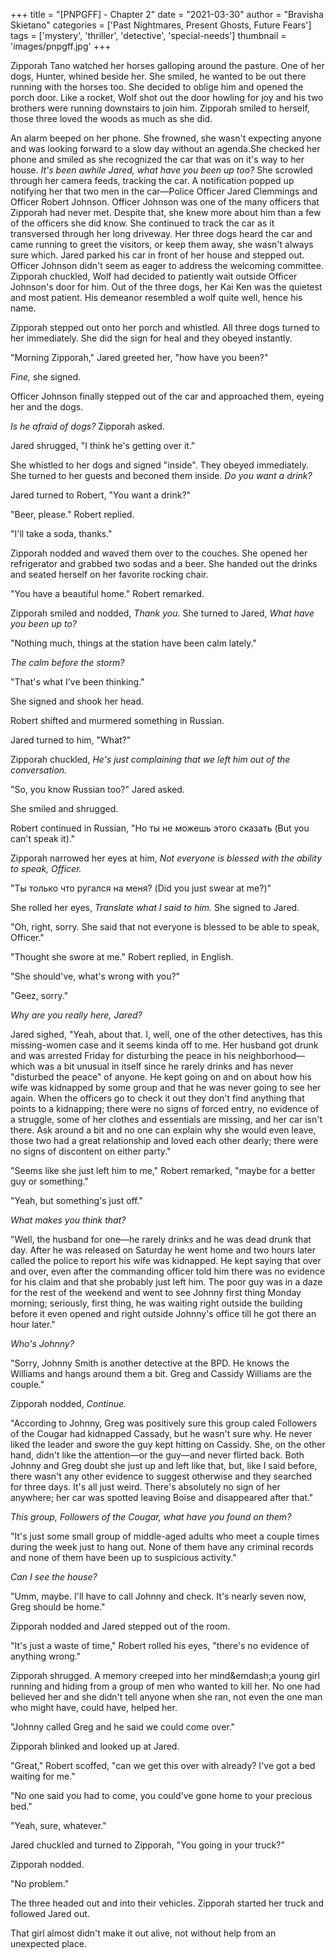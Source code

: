 +++
title = "[PNPGFF] - Chapter 2"
date = "2021-03-30"
author = "Bravisha Skietano"
categories = ['Past Nightmares, Present Ghosts, Future Fears']
tags = ['mystery', 'thriller', 'detective', 'special-needs']
thumbnail = 'images/pnpgff.jpg'
+++

Zipporah Tano watched her horses galloping around the pasture. One of her dogs, Hunter, whined beside her. She smiled, he wanted to be out there running with the horses too. She decided to oblige him and opened the porch door. Like a rocket, Wolf shot out the door howling for joy and his two brothers were running downstairs to join him. Zipporah smiled to herself, those three loved the woods as much as she did.

An alarm beeped on her phone. She frowned, she wasn't expecting anyone and was looking forward to a slow day without an agenda.She checked her phone and smiled as she recognized the car that was on it's way to her house. _It's been awhile Jared, what have you been up too?_ She scrowled through her camera feeds, tracking the car. A notification popped up notifying her that two men in the car&mdash;Police Officer Jared Clemmings and Officer Robert Johnson. Officer Johnson was one of the many officers that Zipporah had never met. Despite that, she knew more about him than a few of the officers she did know. She continued to track the car as it transversed through her long driveway. Her three dogs heard the car and came running to greet the visitors, or keep them away, she wasn't always sure which. Jared parked his car in front of her house and stepped out. Officer Johnson didn't seem as eager to address the welcoming committee. Zipporah chuckled, Wolf had decided to patiently wait outside Officer Johnson's door for him. Out of the three dogs, her Kai Ken was the quietest and most patient. His demeanor resembled a wolf quite well, hence his name.

Zipporah stepped out onto her porch and whistled. All three dogs turned to her immediately. She did the sign for heal and they obeyed instantly.

"Morning Zipporah," Jared greeted her, "how have you been?"

_Fine,_ she signed.

Officer Johnson finally stepped out of the car and approached them, eyeing her and the dogs.

_Is he afraid of dogs?_ Zipporah asked.

Jared shrugged, "I think he's getting over it."

She whistled to her dogs and signed "inside". They obeyed immediately. She turned to her guests and beconed them inside. _Do you want a drink?_

Jared turned to Robert, "You want a drink?"

"Beer, please." Robert replied.

"I'll take a soda, thanks."

Zipporah nodded and waved them over to the couches. She opened her refrigerator and grabbed two sodas and a beer. She handed out the drinks and seated herself on her favorite rocking chair.

"You have a beautiful home." Robert remarked.

Zipporah smiled and nodded, _Thank you._ She turned to Jared, _What have you been up to?_

"Nothing much, things at the station have been calm lately."

_The calm before the storm?_

"That's what I've been thinking."

She signed and shook her head.

Robert shifted and murmered something in Russian.

Jared turned to him, "What?"

Zipporah chuckled, _He's just complaining that we left him out of the conversation._

"So, you know Russian too?" Jared asked.

She smiled and shrugged.

Robert continued in Russian, "Но ты не можешь этого сказать (But you can't speak it)."

Zipporah narrowed her eyes at him, _Not everyone is blessed with the ability to speak, Officer._

"Ты только что ругался на меня? (Did you just swear at me?)"

She rolled her eyes, _Translate what I said to him._ She signed to Jared.

"Oh, right, sorry. She said that not everyone is blessed to be able to speak, Officer."

"Thought she swore at me." Robert replied, in English.

"She should've, what's wrong with you?"

"Geez, sorry."

_Why are you really here, Jared?_

Jared sighed, "Yeah, about that. I, well, one of the other detectives, has this missing-women case and it seems kinda off to me. Her husband got drunk and was arrested Friday for disturbing the peace in his neighborhood&mdash;which was a bit unusual in itself since he rarely drinks and has never "disturbed the peace" of anyone. He kept going on and on about how his wife was kidnapped by some group and that he was never going to see her again. When the officers go to check it out they don't find anything that points to a kidnapping; there were no signs of forced entry, no evidence of a struggle, some of her clothes and essentials are missing, and her car isn't there. Ask around a bit and no one can explain why she would even leave, those two had a great relationship and loved each other dearly; there were no signs of discontent on either party."

"Seems like she just left him to me," Robert remarked, "maybe for a better guy or something."

"Yeah, but something's just off."

_What makes you think that?_

"Well, the husband for one&mdash;he rarely drinks and he was dead drunk that day. After he was released on Saturday he went home and two hours later called the police to report his wife was kidnapped. He kept saying that over and over, even after the commanding officer told him there was no evidence for his claim and that she probably just left him. The poor guy was in a daze for the rest of the weekend and went to see Johnny first thing Monday morning; seriously, first thing, he was waiting right outside the building before it even opened and right outside Johnny's office till he got there an hour later."

_Who's Johnny?_

"Sorry, Johnny Smith is another detective at the BPD. He knows the Williams and hangs around them a bit. Greg and Cassidy Williams are the couple."

Zipporah nodded, _Continue._

"According to Johnny, Greg was positively sure this group caled Followers of the Cougar had kidnapped Cassady, but he wasn't sure why. He never liked the leader and swore the guy kept hitting on Cassidy. She, on the other hand, didn't like the attention&mdash;or the guy&mdash;and never flirted back. Both Johnny and Greg doubt she just up and left like that, but, like I said before, there wasn't any other evidence to suggest otherwise and they searched for three days. It's all just weird. There's absolutely no sign of her anywhere; her car was spotted leaving Boise and disappeared after that."

_This group, Followers of the Cougar, what have you found on them?_

"It's just some small group of middle-aged adults who meet a couple times during the week just to hang out. None of them have any criminal records and none of them have been up to suspicious activity."

_Can I see the house?_

"Umm, maybe. I'll have to call Johnny and check. It's nearly seven now, Greg should be home."

Zipporah nodded and Jared stepped out of the room.

"It's just a waste of time," Robert rolled his eyes, "there's no evidence of anything wrong."

Zipporah shrugged. A memory creeped into her mind&emdash;a young girl running and hiding from a group of men who wanted to kill her. No one had believed her and she didn't tell anyone when she ran, not even the one man who might have, could have, helped her.

"Johnny called Greg and he said we could come over."

Zipporah blinked and looked up at Jared.

"Great," Robert scoffed, "can we get this over with already? I've got a bed waiting for me."

"No one said you had to come, you could've gone home to your precious bed."

"Yeah, sure, whatever."

Jared chuckled and turned to Zipporah, "You going in your truck?"

Zipporah nodded.

"No problem."

The three headed out and into their vehicles. Zipporah started her truck and followed Jared out.

That girl almost didn't make it out alive, not without help from an unexpected place.
